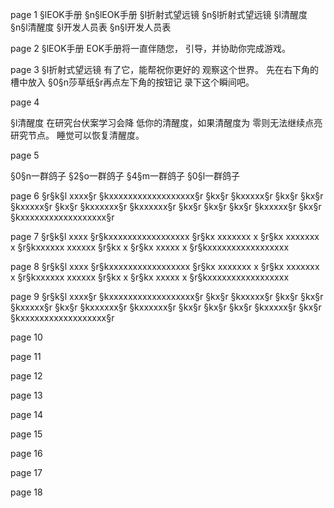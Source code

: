 page 1 §lEOK手册 §n§lEOK手册 §l折射式望远镜 §n§l折射式望远镜 §l清醒度 §n§l清醒度 §l开发人员表 §n§l开发人员表

page 2 §lEOK手册 EOK手册将一直伴随您， 引导，并协助你完成游戏。

page 3 §l折射式望远镜 有了它，能帮祝你更好的 观察这个世界。 先在右下角的槽中放入 §0§n莎草纸§r再点左下角的按钮记 录下这个瞬间吧。

page 4

§l清醒度 在研究台伏案学习会降 低你的清醒度，如果清醒度为 零则无法继续点亮研究节点。 睡觉可以恢复清醒度。

page 5

§0§n一群鸽子 §2§o一群鸽子 §4§m一群鸽子 §0§l一群鸽子

page 6 §r§k§l xxxx§r §kxxxxxxxxxxxxxxxxxx§r §kx§r §kxxxxx§r §kx§r §kx§r §kxxxxx§r §kx§r §kxxxxxx§r §kxxxxxx§r §kx§r
§kx§r §kx§r §kxxxxx§r §kx§r §kxxxxxxxxxxxxxxxxxx§r

page 7 §r§k§l xxxx §r§kxxxxxxxxxxxxxxxxx §r§kx xxxxxxx x §r§kx xxxxxxx x §r§kxxxxxx xxxxxx §r§kx x §r§kx xxxxx x
§r§kxxxxxxxxxxxxxxxxx

page 8 §r§k§l xxxx §r§kxxxxxxxxxxxxxxxxx §r§kx xxxxxxx x §r§kx xxxxxxx x §r§kxxxxxx xxxxxx §r§kx x §r§kx xxxxx x
§r§kxxxxxxxxxxxxxxxxx

page 9 §r§k§l xxxx§r §kxxxxxxxxxxxxxxxxxx§r §kx§r §kxxxxx§r §kx§r §kx§r §kxxxxx§r §kx§r §kxxxxxx§r §kxxxxxx§r §kx§r
§kx§r §kx§r §kxxxxx§r §kx§r §kxxxxxxxxxxxxxxxxxx§r

page 10

page 11

page 12

page 13

page 14

page 15

page 16

page 17

page 18